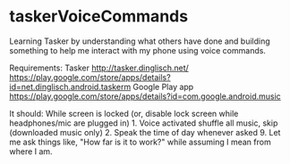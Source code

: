 taskerVoiceCommands
===================

Learning Tasker by understanding what others have done and building something to help me interact with my phone using voice commands.

Requirements:
Tasker
  http://tasker.dinglisch.net/
  https://play.google.com/store/apps/details?id=net.dinglisch.android.taskerm
Google Play app
  https://play.google.com/store/apps/details?id=com.google.android.music


It should:
  While screen is locked (or, disable lock screen while headphones/mic are plugged in)
    1. Voice activated shuffle all music, skip (downloaded music only)
    2. Speak the time of day whenever asked
    9. Let me ask things like, "How far is it to work?" while assuming I mean from where I am.

